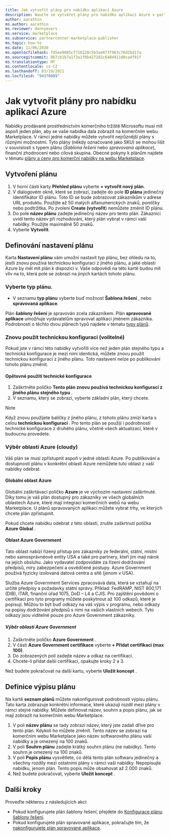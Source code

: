 ```yaml
---
title: Jak vytvořit plány pro nabídku aplikací Azure
description: Naučte se vytvářet plány pro nabídku aplikací Azure v partnerském centru.
author: aarathin
ms.author: aarathin
ms.reviewer: dannyevers
ms.service: marketplace
ms.subservice: partnercenter-marketplace-publisher
ms.topic: how-to
ms.date: 11/06/2020
ms.openlocfilehash: fd5ee9085cf716128c5b3ae073f963c76d2bd17a
ms.sourcegitcommit: 867cb1b7a1f3a1f0b427282c648d411d0ca4f81f
ms.translationtype: MT
ms.contentlocale: cs-CZ
ms.lasthandoff: 03/19/2021
ms.locfileid: "94370089"
---
```

# <a name="how-to-create-plans-for-your-azure-application-offer"></a>Jak vytvořit plány pro nabídku aplikací Azure

Nabídky prodávané prostřednictvím komerčního tržiště Microsoftu musí mít aspoň jeden plán, aby se vaše nabídka dala zobrazit na komerčním webu Marketplace. V rámci jedné nabídky můžete vytvořit nejrůznější plány s různými možnostmi. Tyto plány (někdy označované jako SKU) se mohou lišit v souvislosti s typem plánu (_Šablona řešení_ nebo _spravovaná aplikace_), finanční zhodnocení nebo cílová skupina. Obecné pokyny k plánům najdete v tématu [plány a ceny pro komerční nabídky na webu Marketplace](plans-pricing.md).

## <a name="create-a-plan"></a>Vytvoření plánu

1. V horní části karty **Přehled plánu** vyberte **+ vytvořit nový plán**.
1. V dialogovém okně, které se zobrazí, zadejte do pole **ID plánu** jedinečný identifikátor ID plánu. Toto ID se bude zobrazovat zákazníkům v adrese URL produktu. Použijte až 50 malých alfanumerických znaků, pomlčky nebo podtržítka. Po zvolení **Create (vytvořit**) nemůžete změnit ID plánu.
1. Do pole **název plánu** zadejte jedinečný název pro tento plán. Zákazníci uvidí tento název při rozhodování, který plán vybrat v rámci vaší nabídky. Použijte maximálně 50 znaků.
1. Vyberte **Vytvořit**.

## <a name="define-the-plan-setup"></a>Definování nastavení plánu

Karta **Nastavení plánu** vám umožní nastavit typ plánu, bez ohledu na to, jestli znovu používá technickou konfiguraci z jiného plánu, a jaké oblasti Azure by měl mít plán k dispozici v. Vaše odpovědi na této kartě budou mít vliv na to, která pole se zobrazí na jiných kartách tohoto plánu.

### <a name="select-the-plan-type"></a>Vyberte typ plánu.

- V seznamu **typ plánu** vyberte buď možnost **Šablona řešení** , nebo **spravovaná aplikace**.

Plán **šablony řešení** je spravován zcela zákazníkem. Plán **spravované aplikace** umožňuje vydavatelům spravovat aplikaci jménem zákazníka. Podrobnosti o těchto dvou plánech typů najdete v tématu [typy plánů](plan-azure-application-offer.md#types-of-plans).

### <a name="re-use-technical-configuration-optional"></a>Znovu použít technickou konfiguraci (volitelné)

Pokud jste v rámci této nabídky vytvořili více než jeden plán stejného typu a technická konfigurace je mezi nimi identická, můžete znovu použít technickou konfiguraci z jiného plánu. Toto nastavení nelze po publikování tohoto plánu změnit.

#### <a name="to-re-use-technical-configuration"></a>Opětovné použití technické konfigurace

1. Zaškrtněte políčko **Tento plán znovu používá technickou konfiguraci z jiného plánu stejného typu** .
1. V seznamu, který se zobrazí, vyberte základní plán, který chcete.

> [!NOTE]
> Když znovu použijete balíčky z jiného plánu, z tohoto plánu zmizí karta s celou **technickou konfigurací** . Pro tento plán se použijí i podrobnosti technické konfigurace z druhého plánu, včetně všech aktualizací, které v budoucnu provedete.

### <a name="select-azure-regions-clouds"></a>Výběr oblastí Azure (cloudy)

Váš plán se musí zpřístupnit aspoň v jedné oblasti Azure. Po publikování a dostupnosti plánu v konkrétní oblasti Azure nemůžete tuto oblast z vaší nabídky odebrat.

#### <a name="azure-global-region"></a>Globální oblast Azure

Globální zaškrtávací políčko **Azure** je ve výchozím nastavení zaškrtnuté. Díky tomu je váš plán dostupný pro zákazníky ve všech globálních oblastech Azure, které mají integraci komerčních webů na webu Marketplace. U plánů spravovaných aplikací můžete vybrat trhy, ve kterých chcete plán zpřístupnit.

Pokud chcete nabídku odebrat z této oblasti, zrušte zaškrtnutí políčka **Azure Global** .

#### <a name="azure-government-region"></a>Oblast Azure Government

Tato oblast nabízí řízený přístup pro zákazníky ze federální, státní, místní nebo samosprávnéové entity USA a také pro partnery, kteří jim mají nárok na jejich obsluhu. Jako vydavatel zodpovídáte za řízení dodržování předpisů, míry zabezpečení a osvědčené postupy. Azure Government používá fyzicky izolovaná datová centra a sítě (jenom v USA).

Služba Azure Government Services zpracovává data, která se vztahují na určité předpisy a požadavky státní správy. Příklad: FedRAMP, NIST 800,171 (DIB), ITAR, finanční úřad 1075, DoD – L4 a CJIS. Pro zajištění povědomí o certifikaci pro tyto programy můžete poskytnout až 100 odkazů, které je popisují. Můžou to být buď odkazy na váš výpis v programu, nebo odkazy na popisy dodržování předpisů s nimi na vašich vlastních webech. Tyto odkazy jsou viditelné pouze pro Azure Government zákazníky.

##### <a name="to-select-the-azure-government-region"></a>Výběr oblasti Azure Government

1. Zaškrtněte políčko **Azure Government** .
1. V části **Azure Government certifikace** vyberte **+ Přidat certifikaci (max 100)**.
1. Do zobrazených polí zadejte název a odkaz na certifikaci.
1. Chcete-li přidat další certifikaci, opakujte kroky 2 a 3.

Než budete pokračovat na další kartu, vyberte **Uložit koncept** .

## <a name="define-the-plan-listing"></a>Definice výpisu plánu

Na kartě **seznam plánů** můžete nakonfigurovat podrobnosti výpisu plánu. Tato karta zobrazuje konkrétní informace, které ukazují rozdíl mezi plány v rámci stejné nabídky. Můžete definovat název, souhrn a popis plánu, jak se mají zobrazit na komerčním webu Marketplace.

1. V poli **název plánu** se tady zobrazí název, který jste zadali dříve pro tento plán. Kdykoli ho můžete změnit. Tento název se zobrazí na komerčním webu Marketplace jako název softwarového plánu vaší nabídky a je omezený na 100 znaků.
1. V poli **Souhrn plánu** zadejte krátký souhrn plánu (ne nabídky). Tento souhrn je omezený na 100 znaků.
1. V poli **Popis plánu** vysvětlete, co dělá tento plán softwaru jedinečný a všechny rozdíly mezi ostatními plány v rámci vaší nabídky. Nepopisujte nabídku, jenom plán. Tento popis může obsahovat až 2 000 znaků.
1. Než budete pokračovat, vyberte **Uložit koncept** .

## <a name="next-steps"></a>Další kroky

Proveďte některou z následujících akcí:

- Pokud konfigurujete plán šablony řešení, přejdete do [Konfigurace plánu šablony řešení](create-new-azure-apps-offer-solution.md).
- Pokud konfigurujete plán spravované aplikace, pokračujte tím, že [nakonfigurujete plán spravované aplikace](create-new-azure-apps-offer-managed.md).
